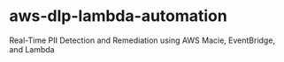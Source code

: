 # aws-dlp-lambda-automation
Real-Time PII Detection and Remediation using AWS Macie, EventBridge, and Lambda
